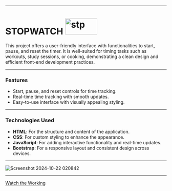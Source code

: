 <hr>

# STOPWATCH  <img src="https://github.com/user-attachments/assets/d9848b85-0742-41e6-a68c-b9267c75ab44" alt="stp" style="width:100px; height:50px;">


This project offers a user-friendly interface with functionalities to start, pause, and reset the timer. It is well-suited for timing tasks such as workouts, study sessions, or cooking, demonstrating a clean design and efficient front-end development practices.

<hr>

### Features
- Start, pause, and reset controls for time tracking.
- Real-time time tracking with smooth updates.
- Easy-to-use interface with visually appealing styling.

<hr>

### Technologies Used
- **HTML**: For the structure and content of the application.
- **CSS**: For custom styling to enhance the appearance.
- **JavaScript**: For adding interactive functionality and real-time updates.
- **Bootstrap**: For a responsive layout and consistent design across devices.

<hr>

![Screenshot 2024-10-22 020842](https://github.com/user-attachments/assets/9e1cffff-404e-4fb2-a647-dba44b158323)

<hr>

[Watch the Working]("C:\Users\ASUS\Videos\Screen%20Recordings\Screen%20Recording%202024-10-22%20020941.mp4")




